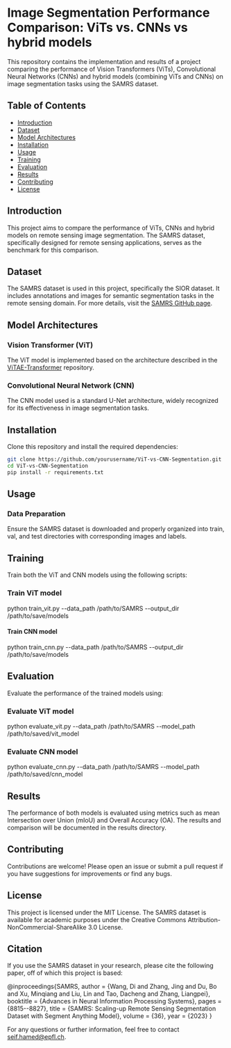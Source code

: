 # Image Segmentation Performance Comparison: ViTs vs. CNNs vs hybrid models

This repository contains the implementation and results of a project comparing the performance of Vision Transformers (ViTs), Convolutional Neural Networks (CNNs) and hybrid models (combining ViTs and CNNs) on image segmentation tasks using the SAMRS dataset.

## Table of Contents
- [Introduction](#introduction)
- [Dataset](#dataset)
- [Model Architectures](#model-architectures)
- [Installation](#installation)
- [Usage](#usage)
- [Training](#training)
- [Evaluation](#evaluation)
- [Results](#results)
- [Contributing](#contributing)
- [License](#license)

## Introduction
This project aims to compare the performance of ViTs, CNNs and hybrid models on remote sensing image segmentation. The SAMRS dataset, specifically designed for remote sensing applications, serves as the benchmark for this comparison.

## Dataset
The SAMRS dataset is used in this project, specifically the SIOR dataset. It includes annotations and images for semantic segmentation tasks in the remote sensing domain. For more details, visit the [SAMRS GitHub page](https://github.com/ViTAE-Transformer/SAMRS).

## Model Architectures
### Vision Transformer (ViT)
The ViT model is implemented based on the architecture described in the [ViTAE-Transformer](https://github.com/ViTAE-Transformer/ViTAE-Transformer) repository.

### Convolutional Neural Network (CNN)
The CNN model used is a standard U-Net architecture, widely recognized for its effectiveness in image segmentation tasks.

## Installation
Clone this repository and install the required dependencies:
```bash
git clone https://github.com/yourusername/ViT-vs-CNN-Segmentation.git
cd ViT-vs-CNN-Segmentation
pip install -r requirements.txt
```

## Usage
### Data Preparation
Ensure the SAMRS dataset is downloaded and properly organized into train, val, and test directories with corresponding images and labels.

## Training
Train both the ViT and CNN models using the following scripts:
### Train ViT model
python train_vit.py --data_path /path/to/SAMRS --output_dir /path/to/save/models

#### Train CNN model
python train_cnn.py --data_path /path/to/SAMRS --output_dir /path/to/save/models

## Evaluation
Evaluate the performance of the trained models using:
### Evaluate ViT model
python evaluate_vit.py --data_path /path/to/SAMRS --model_path /path/to/saved/vit_model

### Evaluate CNN model
python evaluate_cnn.py --data_path /path/to/SAMRS --model_path /path/to/saved/cnn_model

## Results
The performance of both models is evaluated using metrics such as mean Intersection over Union (mIoU) and Overall Accuracy (OA). The results and comparison will be documented in the results directory.

## Contributing
Contributions are welcome! Please open an issue or submit a pull request if you have suggestions for improvements or find any bugs.

## License
This project is licensed under the MIT License. The SAMRS dataset is available for academic purposes under the Creative Commons Attribution-NonCommercial-ShareAlike 3.0 License.

## Citation
If you use the SAMRS dataset in your research, please cite the following paper, off of which this project is based:

@inproceedings{SAMRS,
 author = {Wang, Di and Zhang, Jing and Du, Bo and Xu, Minqiang and Liu, Lin and Tao, Dacheng and Zhang, Liangpei},
 booktitle = {Advances in Neural Information Processing Systems},
 pages = {8815--8827},
 title = {SAMRS: Scaling-up Remote Sensing Segmentation Dataset with Segment Anything Model},
 volume = {36},
 year = {2023}
}

For any questions or further information, feel free to contact seif.hamed@epfl.ch.









